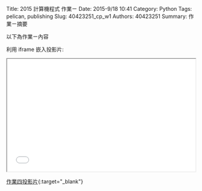 Title: 2015 計算機程式 作業ㄧ
Date: 2015-9/18 10:41
Category: Python
Tags: pelican, publishing
Slug: 40423251_cp_w1
Authors: 40423251
Summary: 作業ㄧ摘要

以下為作業ㄧ內容

利用 iframe 嵌入投影片:

<iframe src="40423251_cp_w1_p.html" width="500" height="300"></iframe>

[作業四投影片](40423251_cp_w1_p.html){:target="_blank"}